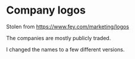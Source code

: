 # Company logos
 
Stolen from https://www.fey.com/marketing/logos

The companies are mostly publicly traded. 

I changed the names to a few different versions. 
